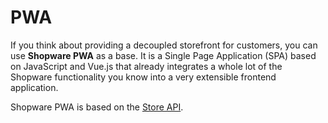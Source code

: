 # PWA

If you think about providing a decoupled storefront for customers, you can use **Shopware PWA** as a base. It is a Single Page Application (SPA) based on JavaScript and Vue.js that already integrates a whole lot of the Shopware functionality you know into a very extensible frontend application.

Shopware PWA is based on the [Store API](../concepts/api/store-api.md).

<PageRef page="https://shopware-pwa-docs.vuestorefront.io/" title="PWA" target="_blank" />
